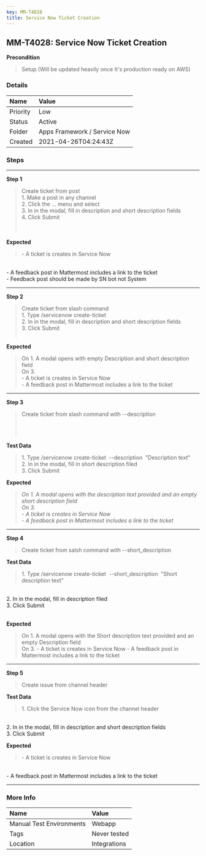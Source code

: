 ```yaml
---
key: MM-T4028
title: Service Now Ticket Creation
---
```


## MM-T4028: Service Now Ticket Creation

**Precondition**

> <article>Setup (Will be updated heavily once It's production ready on AWS)</article>

### Details

| Name     | Value                        |
| :------- | :--------------------------- |
| Priority | Low                          |
| Status   | Active                       |
| Folder   | Apps Framework / Service Now |
| Created  | 2021-04-26T04:24:43Z         |

### Steps

<hr/>

**Step 1**

> <article>Create ticket from post<br>1. Make a post in any channel <br>2. Click the ... menu and select <br>3. In in the modal, fill in description and short description fields <br>4. Click Submit  <br><br><br></article>

**Expected**

> <article>- A ticket is creates in Service Now

<br>- A feedback post in Mattermost includes a link to the ticket
<br>- Feedback post should be made by SN bot not System</article>

<hr/>

**Step 2**

> <article>Create ticket from slash command<br>1. Type /servicenow create-ticket <br>2. In in the modal, fill in description and short description fields <br>3. Click Submit  <br><br></article>

**Expected**

> <article>On 1. A modal opens with empty Description and short description field <br>On 3. <br>- A ticket is creates in Service Now <br>- A feedback post in Mattermost includes a link to the ticket</article>

<hr/>

**Step 3**

> <article>Create ticket from slash command with --description<br><br><br><br></article>

**Test Data**

> <article>1. Type /servicenow create-ticket &nbsp;--description &nbsp;"Description text"<br>2. In in the modal, fill in short description filed<br>3. Click Submit</article>

**Expected**

> <article><em>On 1. A modal opens with the description text provided and an empty short description field </em><br><em>On 3. </em><br><em>- A ticket is creates in Service Now </em><br><em>- A feedback post in Mattermost includes a link to the ticket</em></article>

<hr/>

**Step 4**

> <article>Create ticket from salsh command with --short_description</article>

**Test Data**

> <article>1. Type /servicenow create-ticket &nbsp;--short_description &nbsp;"Short description text"

<br>2. In in the modal, fill in description filed
<br>3. Click Submit <br><br></article>

**Expected**

> <article>On 1. A modal opens with the Short description text provided and an empty Description field <br>On 3. - A ticket is creates in Service Now - A feedback post in Mattermost includes a link to the ticket</article>

<hr/>

**Step 5**

> <article>Create issue from channel header</article>

**Test Data**

> <article>1. Click the Service Now icon from the channel header

<br>2. In in the modal, fill in description and short description fields
<br>3. Click Submit </article>

**Expected**

> <article>- A ticket is creates in Service Now

<br>- A feedback post in Mattermost includes a link to the ticket</article>

<hr/>

### More Info

| Name                     | Value        |
| :----------------------- | :----------- |
| Manual Test Environments | Webapp       |
| Tags                     | Never tested |
| Location                 | Integrations |

